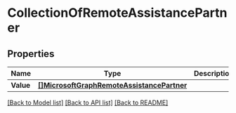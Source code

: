 # CollectionOfRemoteAssistancePartner

## Properties

Name | Type | Description | Notes
------------ | ------------- | ------------- | -------------
**Value** | [**[]MicrosoftGraphRemoteAssistancePartner**](microsoft.graph.remoteAssistancePartner.md) |  | [optional] 

[[Back to Model list]](../README.md#documentation-for-models) [[Back to API list]](../README.md#documentation-for-api-endpoints) [[Back to README]](../README.md)



